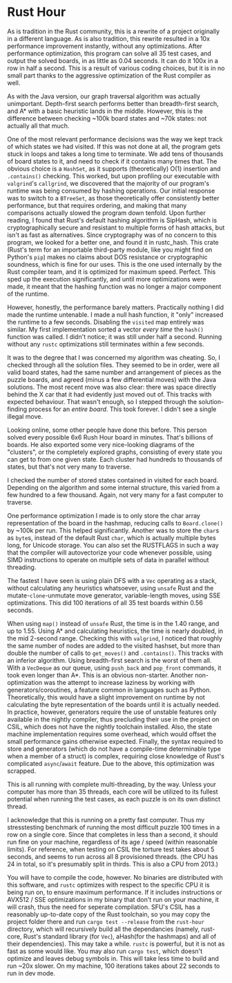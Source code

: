 # Rust Hour


As is tradition in the Rust community, this is a rewrite of a project originally in a different language. As is also tradition, this rewrite resulted in a 10x performance improvement instantly, without any optimizations. After performance optimization, this program can solve all 35 test cases, and output the solved boards, in as little as 0.04 seconds. It can do it 100x in a row in half a second. This is a result of various coding choices, but it is in no small part thanks to the aggressive optimization of the Rust compiler as well.

As with the Java version, our graph traversal algorithm was actually unimportant. Depth-first search performs better than breadth-first search, and A* with a basic heuristic lands in the middle. However, this is the difference between checking ~100k board states and ~70k states: not actually all that much.

One of the most relevant performance decisions was the way we kept track of which states we had visited. If this was not done at all, the program gets stuck in loops and takes a long time to terminate. We add tens of thousands of board states to it, and need to check if it contains many times that. 
The obvious choice is a `HashSet`, as it supports (theoretically) O(1) insertion and `.contains()` checking. This worked, but upon profiling our executable with `valgrind`'s `callgrind`, we discovered that the majority of our program's runtime was being consumed by hashing operations. Our initial response was to switch to a `BTreeSet`, as those theoretically offer consistently better performance, but that requires ordering, and making that many comparisons actually slowed the program down tenfold. 
Upon further reading, I found that Rust's default hashing algorithm is SipHash, which is cryptographically secure and resistant to multiple forms of hash attacks, but isn't as fast as alternatives. Since cryptography was of no concern to this program, we looked for a better one, and found it in rustc_hash. This crate (Rust's term for an importable third-party module, like you might find on Python's `pip`) makes no claims about DOS resistance or cryptographic soundness, which is fine for our uses. This is the one used internally by the Rust compiler team, and it is optimized for maximum speed. Perfect. This sped up the execution significantly, and until more optimizations were made, it meant that the hashing function was no longer a major component of the runtime.

However, honestly, the performance barely matters. Practically nothing I did made the runtime untenable. I made a null hash function, it "only" increased the runtime to a few seconds. Disabling the `visited` map entirely was similar. My first implementation sorted a vector _every time_ the `hash()` function was called. I didn't notice; it was still under half a second. Running without any `rustc` optimizations still terminates within a few seconds.

It was to the degree that I was concerned my algorithm was cheating. So, I checked through all the solution files. They seemed to be in order, were all valid board states, had the same number and arrangement of pieces as the puzzle boards, and agreed (minus a few differential moves) with the Java solutions. The most recent move was also clear: there was space directly behind the X car that it had evidently just moved out of. This tracks with expected behaviour. That wasn't enough, so I stepped through the solution-finding process for an _entire board_. This took forever. I didn't see a single illegal move.

Looking online, some other people have done this before. This person solved every possible 6x6 Rush Hour board in minutes. That's billions of boards. He also exported some very nice-looking diagrams of the "clusters", or the completely explored graphs, consisting of every state you can get to from one given state. Each cluster had hundreds to thousands of states, but that's not very many to traverse.

I checked the number of stored states contained in visited for each board. Depending on the algorithm and some internal structure, this varied from a few hundred to a few thousand. Again, not very many for a fast computer to traverse.

One performance optimization I made is to only store the char array representation of the board in the hashmap, reducing calls to `Board.clone()` by ~100k per run. This helped significantly. Another was to store the `char`s as `byte`s, instead of the default Rust `char`, which is actually multiple bytes long, for Unicode storage. You can also set the RUSTFLAGS in such a way that the compiler will autovectorize your code whenever possible, using SIMD instructions to operate on multiple sets of data in parallel without threading.

The fastest I have seen is using plain DFS with a `Vec` operating as a stack, without calculating any heuristics whatsoever, using `unsafe` Rust and the mutate-`clone`-unmutate move generator, variable-length moves, using SSE optimizations. This did 100 iterations of all 35 test boards within 0.56 seconds.

When using `map()` instead of `unsafe` Rust, the time is in the 1.40 range, and up to 1.55.
Using A* and calculating heuristics, the time is nearly doubled, in the mid 2-second range. Checking this with `valgrind`, I noticed that roughly the same number of nodes are added to the visited hashset, but more than double the number of calls to `get_moves()` and `.contains()`. This tracks with an inferior algorithm. 
Using breadth-first search is the worst of them all. With a `VecDeque` as our queue, using `push_back` and `pop_front` commands, it took even longer than A*. This is an obvious non-starter.
Another non-optimization was the attempt to increase laziness by working with generators/coroutines, a feature common in languages such as Python. Theoretically, this would have a slight improvement on runtime by not calculating the byte representation of the boards until it is actually needed. In practice, however, generators require the use of unstable features only available in the nightly compiler, thus precluding their use in the project on CSIL, which does not have the nightly toolchain installed. Also, the state machine implementation requires some overhead, which would offset the small performance gains otherwise expected. Finally, the syntax required to store and generators (which do not have a compile-time determinable type when a member of a struct) is complex, requiring close knowledge of Rust's complicated `async`/`await` feature. Due to the above, this optimization was scrapped.


This is all running with complete multi-threading, by the way. Unless your computer has more than 35 threads, each core will be utilized to its fullest potential when running the test cases, as each puzzle is on its own distinct thread.

I acknowledge that this is running on a pretty fast computer. Thus my stresstesting benchmark of running the most difficult puzzle 100 times in a row on a single core. Since that completes in less than a second, it should run fine on your machine, regardless of its age / speed (within reasonable limits). For reference, when testing on CSIL the torture test takes about 5 seconds, and seems to run across all 8 provisioned threads. (the CPU has 24 in total, so it's presumably split in thirds. This is also a CPU from 2013.)

You will have to compile the code, however. No binaries are distributed with this software, and `rustc` optimizes with respect to the specific CPU it is being run on, to ensure maximum performance. If it includes instructions or AVX512 / SSE optimizations in my binary that don't run on your machine, it will crash, thus the need for seperate compilation. 
SFU's CSIL has a reasonably up-to-date copy of the Rust toolchain, so you may copy the project folder there and run `cargo test --release` from the `rust-hour` directory, which will recursively build all the dependancies (namely, rust-core, Rust's standard library (for `Vec`), aHash(for the hashmaps) and all of their dependencies). 
This may take a while. `rustc` is powerful, but it is not as fast as some would like. You may also run `cargo test`, which doesn't optimize and leaves debug symbols in. This will take less time to build and run ~20x slower. On my machine, 100 iterations takes about 22 seconds to run in dev mode.
